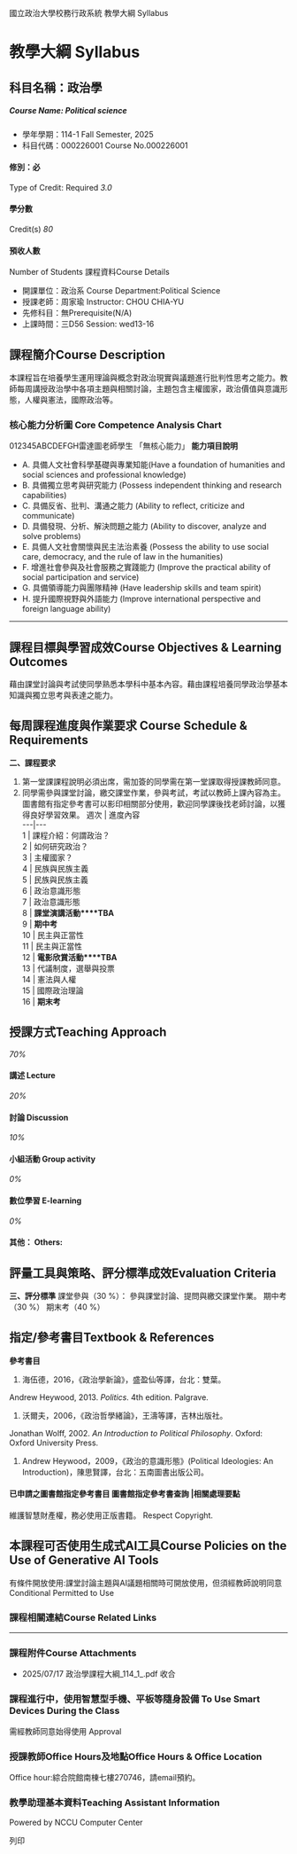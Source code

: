 國立政治大學校務行政系統 教學大綱 Syllabus
# 教學大綱 Syllabus
##  科目名稱：政治學
#####  Course Name: Political science
  * 學年學期：114-1 Fall Semester, 2025 
  * 科目代碼：000226001 Course No.000226001


#### 修別：必
Type of Credit: Required 
_3.0_
#### 學分數
Credit(s)
_80_
#### 預收人數
Number of Students
課程資料Course Details
  * 開課單位：政治系 Course Department:Political Science 
  * 授課老師：周家瑜 Instructor: CHOU CHIA-YU 
  * 先修科目：無Prerequisite(N/A)
  * 上課時間：三D56 Session: wed13-16


##  課程簡介Course Description
本課程旨在培養學生運用理論與概念對政治現實與議題進行批判性思考之能力。教師每周講授政治學中各項主題與相關討論，主題包含主權國家，政治價值與意識形態，人權與憲法，國際政治等。
###  核心能力分析圖 Core Competence Analysis Chart
012345ABCDEFGH雷達圖老師學生
「無核心能力」 
**能力項目說明**
  * A. 具備人文社會科學基礎與專業知能(Have a foundation of humanities and social sciences and professional knowledge)
  * B. 具備獨立思考與研究能力 (Possess independent thinking and research capabilities)
  * C. 具備反省、批判、溝通之能力 (Ability to reflect, criticize and communicate)
  * D. 具備發現、分析、解決問題之能力 (Ability to discover, analyze and solve problems)
  * E. 具備人文社會關懷與民主法治素養 (Possess the ability to use social care, democracy, and the rule of law in the humanities)
  * F. 增進社會參與及社會服務之實踐能力 (Improve the practical ability of social participation and service)
  * G. 具備領導能力與團隊精神 (Have leadership skills and team spirit)
  * H. 提升國際視野與外語能力 (Improve international perspective and foreign language ability)


* * *
##  課程目標與學習成效Course Objectives & Learning Outcomes 
藉由課堂討論與考試使同學熟悉本學科中基本內容。藉由課程培養同學政治學基本知識與獨立思考與表達之能力。
##  每周課程進度與作業要求 Course Schedule & Requirements
**二、課程要求**
1. 第一堂課課程說明必須出席，需加簽的同學需在第一堂課取得授課教師同意。
2. 同學需參與課堂討論，繳交課堂作業，參與考試，考試以教師上課內容為主。圖書館有指定參考書可以影印相關部分使用，歡迎同學課後找老師討論，以獲得良好學習效果。
週次 |  進度內容  
---|---  
1 |  課程介紹：何謂政治？  
2 |  如何研究政治？  
3 |  主權國家？  
4 |  民族與民族主義  
5 |  民族與民族主義  
6 |  政治意識形態  
7 |  政治意識形態  
8 |  **課堂演講活動****TBA**  
9 |  **期中考**  
10 |  民主與正當性  
11 |  民主與正當性  
12 |  **電影欣賞活動****TBA**  
13 |  代議制度，選舉與投票  
14 |  憲法與人權  
15 |  國際政治理論  
16 |  **期末考**  
##  授課方式Teaching Approach
_70%_
####  講述 Lecture
_20%_
####  討論 Discussion
_10%_
####  小組活動 Group activity
_0%_
####  數位學習 E-learning
_0%_
####  其他： Others:
##  評量工具與策略、評分標準成效Evaluation Criteria
**三、評分標準**
課堂參與（30 %）： 參與課堂討論、提問與繳交課堂作業。
期中考（30 %）
期末考（40 %）
##  指定/參考書目Textbook & References
**參考書目**
  1. 海伍德，2016，《政治學新論》，盛盈仙等譯，台北：雙葉。


Andrew Heywood, 2013. _Politics_. 4th edition. Palgrave.
  1. 沃爾夫，2006，《政治哲學緒論》，王濤等譯，吉林出版社。


Jonathan Wolff, 2002. _An Introduction to Political Philosophy_. Oxford: Oxford University Press.
  1. Andrew Heywood，2009，《政治的意識形態》(Political Ideologies: An Introduction)，陳思賢譯，台北：五南圖書出版公司。


####  已申請之圖書館指定參考書目  圖書館指定參考書查詢 |相關處理要點
維護智慧財產權，務必使用正版書籍。 Respect Copyright.
##  本課程可否使用生成式AI工具Course Policies on the Use of Generative AI Tools
有條件開放使用:課堂討論主題與AI議題相關時可開放使用，但須經教師說明同意 Conditional Permitted to Use 
###  課程相關連結Course Related Links
* * *
###  課程附件Course Attachments
  * 2025/07/17 政治學課程大綱_114_1_.pdf  收合 


###  課程進行中，使用智慧型手機、平板等隨身設備 To Use Smart Devices During the Class
需經教師同意始得使用  Approval
###  授課教師Office Hours及地點Office Hours & Office Location
Office hour:綜合院館南棟七樓270746，請email預約。
###  教學助理基本資料Teaching Assistant Information
Powered by NCCU Computer Center
  
列印

